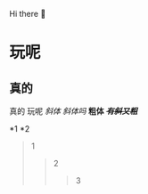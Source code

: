  Hi there 👋

<!--
**saofan1900/saofan1900** is a ✨ _special_ ✨ repository because its `README.md` (this file) appears on your GitHub profile.

Here are some ideas to get you started:

- 🔭 I’m currently working on ...
- 🌱 I’m currently learning ...
- 👯 I’m looking to collaborate on ...
- 🤔 I’m looking for help with ...
- 💬 Ask me about ...
- 📫 How to reach me: ...
- 😄 Pronouns: ...
- ⚡ Fun fact: ...
-->
玩呢
=======
真的
-------
真的  玩呢
*斜体*
_斜体吗_
**粗体**
~~***有斜又粗***~~

*1
*2
>1
>>2
>>>3
